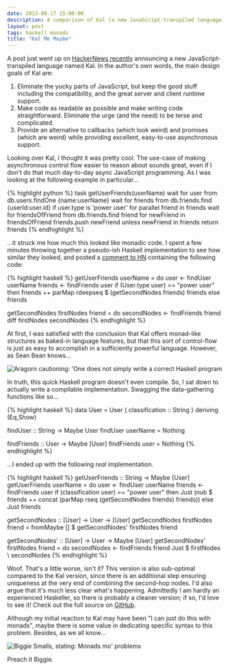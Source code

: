 ```yaml
---
date: 2013-08-17 15:00:00
description: A comparison of Kal (a new JavaScript-transpiled language) to monadic code in Haskell.
layout: post
tags: haskell monads
title: "Kal Me Maybe"
---
```


A post just went up on [HackerNews recently][kal-hn] announcing a new
JavaScript-transpiled language named Kal. In the author's own words, the
main design goals of Kal are:

1. Eliminate the yucky parts of JavaScript, but keep the good stuff including the compatibility, and the great server and client runtime support.
2. Make code as readable as possible and make writing code straightforward. Eliminate the urge (and the need) to be terse and complicated.
3. Provide an alternative to callbacks (which look weird) and promises (which are weird) while providing excellent, easy-to-use asynchronous support.

Looking over Kal, I thought it was pretty cool. The use-case of making
asynchronous control flow easier to reason about sounds great, even if I
don't do that much day-to-day async JavaScript programming. As I was
looking at the following example in particular...

{% highlight python %}
task getUserFriends(userName)
  wait for user from db.users.findOne {name:userName}
  wait for friends from db.friends.find {userId:user.id}
  if user.type is 'power user'
    for parallel friend in friends
      wait for friendsOfFriend from db.friends.find friend
      for newFriend in friendsOfFriend
        friends.push newFriend unless newFriend in friends
  return friends
{% endhighlight %}

...it struck me how much this looked like monadic code. I spent a few
minutes throwing together a pseudo-ish Haskell implementation to see how
similar they looked, and posted a [comment to HN][hn-comment] containing the
following code:

{% highlight haskell %}
getUserFriends userName = do
  user <- findUser userName
  friends <- findFriends user
  if (User.type user) == "power user"
    then friends ++ parMap rdeepseq $ (getSecondNodes friends) friends
    else friends
  
getSecondNodes firstNodes friend = do
  secondNodes <- findFriends friend
  diff firstNodes secondNodes
{% endhighlight %}

At first, I was satisfied with the conclusion that Kal offers monad-like
structures as baked-in language features, but that this sort of
control-flow is just as easy to accomplish in a sufficiently powerful
language. However, as Sean Bean knows...

<p class="image-container">
  <img src="http://i.imgur.com/Dg3ForQ.jpg" alt="Aragorn cautioning: 'One does not simply write a correct Haskell program" />
</p>

In truth, this quick Haskell program doesn't even compile. So, I sat down to actually write a compilable
implementation. Swagging the data-gathering functions like so...

{% highlight haskell %}
data User = User { classification :: String } deriving (Eq,Show)

findUser :: String -> Maybe User
findUser userName = Nothing

findFriends :: User -> Maybe [User]
findFriends user = Nothing
{% endhighlight %}

...I ended up with the following _real_ implementation.

{% highlight haskell %}
getUserFriends :: String -> Maybe [User]
getUserFriends userName = do
  user <- findUser userName
  friends <- findFriends user
  if (classification user) == "power user"
    then Just (nub $ friends ++ concat (parMap rseq (getSecondNodes friends) friends))
    else Just friends

getSecondNodes :: [User] -> User -> [User]
getSecondNodes firstNodes friend = fromMaybe [] $ getSecondNodes' firstNodes friend

getSecondNodes' :: [User] -> User -> Maybe [User]
getSecondNodes' firstNodes friend = do
  secondNodes <- findFriends friend
  Just $ firstNodes \\ secondNodes
{% endhighlight %}

Woof. That's a little worse, isn't it? This version is also sub-optimal
compared to the Kal version, since there is an additional step ensuring
uniqueness at the very end of combining the second-hop nodes. I'd also
argue that it's much less clear what's happening. Admittedly I am hardly
an experienced Haskeller, so there is probably a cleaner version; if so,
I'd love to see it! Check out the full source on [GitHub][kal-hs-src].

Although my initial reaction to Kal may have been "I can just
do this with monads", maybe there is some value in dedicating specific
syntax to this problem. Besides, as we all know...

<p class="image-container">
  <img src="http://i.qkme.me/3tt5gu.jpg" alt="Biggie Smalls, stating: Monads mo' problems" />
</p>

Preach it Biggie.

[kal-hn]: https://news.ycombinator.com/item?id=6227517
[kal-hs-src]: https://github.com/rybosome/rybosome.github.io/blob/master/src/2013-08-17-kal-me-maybe/kal.hs
[hn-comment]: https://news.ycombinator.com/item?id=6227820
